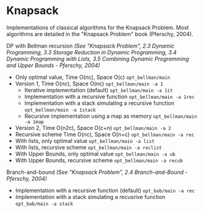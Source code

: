 # Knapsack

Implementations of classical algorithms for the Knapsack Problem. Most algorithms are detailed in the "Knapsack Problem" book (Pferschy, 2004).

DP with Bellman recursion *(See "Knapsack Problem", 2.3 Dynamic Programming, 3.3 Storage Reduction in Dynamic Programming, 3.4 Dynamic Programming with Lists, 3.5 Combining Dynamic Programming and Upper Bounds - Pferschy, 2004)*
- Only optimal value, Time O(nc), Space O(c) `opt_bellman/main`
- Version 1, Time O(nc), Space O(nc) `opt_bellman/main -a 1`
  - Iterative implementation (default) `opt_bellman/main -a 1it`
  - Implementation with a recursive function `opt_bellman/main -a 1rec`
  - Implementation with a stack simulating a recursive function `opt_bellman/main -a 1stack`
  - Recursive implementation using a map as memory `opt_bellman/main -a 1map`
- Version 2, Time O(n2c), Space O(c+n) `opt_bellman/main -a 2`
- Recursive scheme Time O(nc), Space O(n+c) `opt_bellman/main -a rec`
- With lists, only optimal value `opt_bellman/main -a list`
- With lists, recursive scheme `opt_bellman/main -a reclist`
- With Upper Bounds, only optimal value `opt_bellman/main -a ub`
- With Upper Bounds, recursive scheme `opt_bellman/main -a recub`

Branch-and-bound *(See "Knapsack Problem", 2.4 Branch-and-Bound - Pferschy, 2004)*
- Implementation with a recursive function (default) `opt_bab/main -a rec`
- Implementation with a stack simulating a recusrive function `opt_bab/main -a stack`
